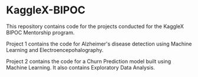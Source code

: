 # KaggleX-BIPOC

This repository contains code for the projects conducted for the KaggleX BIPOC Mentorship program.

Project 1 contains the code for Alzheimer's disease detection using Machine Learning and Electroencepohalography.

Project 2 contains the code for a Churn Prediction model built using Machine Learning. It also contains Exploratory Data Analysis.
